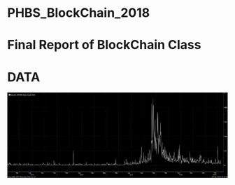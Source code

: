 # PHBS_BlockChain_2018


# Final Report of BlockChain Class


# DATA

![twitter-volume-daily](https://github.com/Yeeejlin/PHBS_BlockChain_2018/blob/master/twitter-volume-daily.png)
